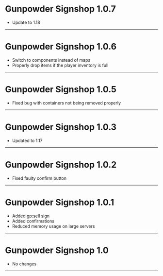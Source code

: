 # Gunpowder Signshop 1.0.7

- Update to 1.18

---
# Gunpowder Signshop 1.0.6

- Switch to components instead of maps
- Properly drop items if the player inventory is full

---

# Gunpowder Signshop 1.0.5

- Fixed bug with containers not being removed properly

---

# Gunpowder Signshop 1.0.3

- Updated to 1.17

---

# Gunpowder Signshop 1.0.2

- Fixed faulty confirm button

---

# Gunpowder Signshop 1.0.1

- Added gp:sell sign
- Added confirmations
- Reduced memory usage on large servers

---

# Gunpowder Signshop 1.0

- No changes

---